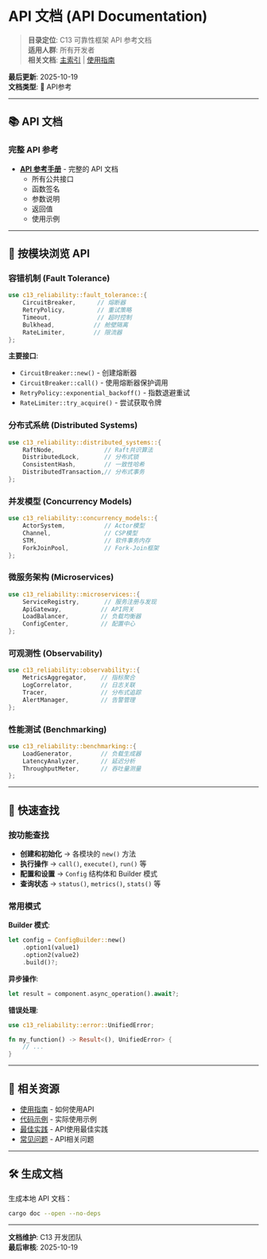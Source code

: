 # API 文档 (API Documentation)

> **目录定位**: C13 可靠性框架 API 参考文档  
> **适用人群**: 所有开发者  
> **相关文档**: [主索引](../00_MASTER_INDEX.md) | [使用指南](../guides/)

**最后更新**: 2025-10-19  
**文档类型**: 🔌 API参考

---

## 📚 API 文档

### 完整 API 参考

- **[API 参考手册](reference.md)** - 完整的 API 文档
  - 所有公共接口
  - 函数签名
  - 参数说明
  - 返回值
  - 使用示例

---

## 🎯 按模块浏览 API

### 容错机制 (Fault Tolerance)

```rust
use c13_reliability::fault_tolerance::{
    CircuitBreaker,      // 熔断器
    RetryPolicy,         // 重试策略
    Timeout,             // 超时控制
    Bulkhead,           // 舱壁隔离
    RateLimiter,        // 限流器
};
```

**主要接口**:
- `CircuitBreaker::new()` - 创建熔断器
- `CircuitBreaker::call()` - 使用熔断器保护调用
- `RetryPolicy::exponential_backoff()` - 指数退避重试
- `RateLimiter::try_acquire()` - 尝试获取令牌

### 分布式系统 (Distributed Systems)

```rust
use c13_reliability::distributed_systems::{
    RaftNode,              // Raft共识算法
    DistributedLock,       // 分布式锁
    ConsistentHash,        // 一致性哈希
    DistributedTransaction,// 分布式事务
};
```

### 并发模型 (Concurrency Models)

```rust
use c13_reliability::concurrency_models::{
    ActorSystem,           // Actor模型
    Channel,               // CSP模型
    STM,                   // 软件事务内存
    ForkJoinPool,          // Fork-Join框架
};
```

### 微服务架构 (Microservices)

```rust
use c13_reliability::microservices::{
    ServiceRegistry,       // 服务注册与发现
    ApiGateway,           // API网关
    LoadBalancer,         // 负载均衡器
    ConfigCenter,         // 配置中心
};
```

### 可观测性 (Observability)

```rust
use c13_reliability::observability::{
    MetricsAggregator,    // 指标聚合
    LogCorrelator,        // 日志关联
    Tracer,               // 分布式追踪
    AlertManager,         // 告警管理
};
```

### 性能测试 (Benchmarking)

```rust
use c13_reliability::benchmarking::{
    LoadGenerator,        // 负载生成器
    LatencyAnalyzer,      // 延迟分析
    ThroughputMeter,      // 吞吐量测量
};
```

---

## 📖 快速查找

### 按功能查找

- **创建和初始化** → 各模块的 `new()` 方法
- **执行操作** → `call()`, `execute()`, `run()` 等
- **配置和设置** → `Config` 结构体和 Builder 模式
- **查询状态** → `status()`, `metrics()`, `stats()` 等

### 常用模式

**Builder 模式**:
```rust
let config = ConfigBuilder::new()
    .option1(value1)
    .option2(value2)
    .build()?;
```

**异步操作**:
```rust
let result = component.async_operation().await?;
```

**错误处理**:
```rust
use c13_reliability::error::UnifiedError;

fn my_function() -> Result<(), UnifiedError> {
    // ...
}
```

---

## 🔗 相关资源

- [使用指南](../guides/usage-guide.md) - 如何使用API
- [代码示例](../../examples/) - 实际使用示例
- [最佳实践](../guides/best-practices.md) - API使用最佳实践
- [常见问题](../reference/FAQ.md) - API相关问题

---

## 🛠️ 生成文档

生成本地 API 文档：

```bash
cargo doc --open --no-deps
```

---

**文档维护**: C13 开发团队  
**最后审核**: 2025-10-19

